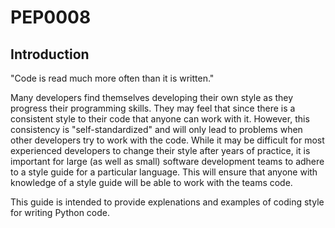 # PEP0008

## Introduction

"Code is read much more often than it is written."

Many developers find themselves developing their own style as they progress their programming skills. They may feel that since there is a consistent style to their code that anyone can work with it. However, this consistency is "self-standardized" and will only lead to problems when other developers try to work with the code. While it may be difficult for most experienced developers to change their style after years of practice, it is important for large (as well as small) software development teams to adhere to a style guide for a particular language. This will ensure that anyone with knowledge of a style guide will be able to work with the teams code.

This guide is intended to provide explenations and examples of coding style for writing Python code.